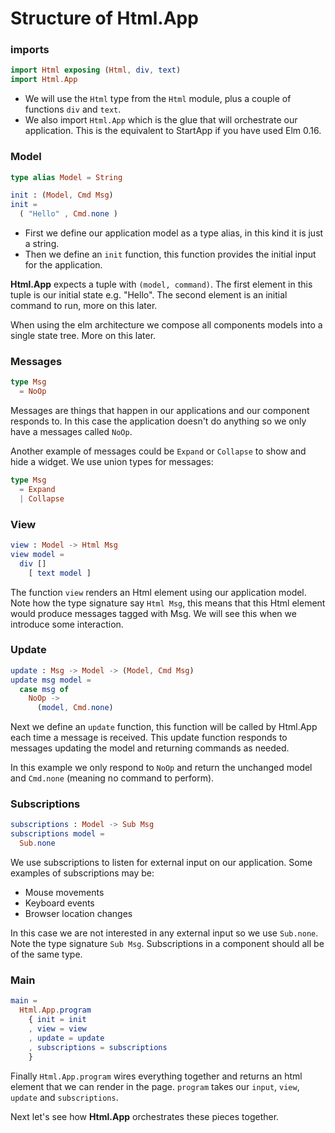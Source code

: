 # Structure of Html.App

### imports

```elm
import Html exposing (Html, div, text)
import Html.App
```

- We will use the `Html` type from the `Html` module, plus a couple of functions `div` and `text`.
- We also import `Html.App` which is the glue that will orchestrate our application. This is the equivalent to StartApp if you have used Elm 0.16. 

### Model

```elm
type alias Model = String

init : (Model, Cmd Msg)
init =
  ( "Hello" , Cmd.none )
```

- First we define our application model as a type alias, in this kind it is just a string.
- Then we define an `init` function, this function provides the initial input for the application. 

__Html.App__ expects a tuple with `(model, command)`. The first element in this tuple is our initial state e.g. "Hello". The second element is an initial command to run, more on this later.

When using the elm architecture we compose all components models into a single state tree. More on this later.

### Messages

```elm
type Msg
  = NoOp
```

Messages are things that happen in our applications and our component responds to. In this case the application doesn't do anything so we only have a messages called `NoOp`.

Another example of messages could be `Expand` or `Collapse` to show and hide a widget. We use union types for messages:

```elm
type Msg
  = Expand
  | Collapse
```

### View

```elm
view : Model -> Html Msg
view model =
  div []
    [ text model ]
```

The function `view` renders an Html element using our application model. Note how the type signature say `Html Msg`, this means that this Html element would produce messages tagged with Msg. We will see this when we introduce some interaction.

### Update

```elm
update : Msg -> Model -> (Model, Cmd Msg)
update msg model =
  case msg of
    NoOp ->
      (model, Cmd.none)
```

Next we define an `update` function, this function will be called by Html.App each time a message is received. This update function responds to messages updating the model and returning commands as needed. 

In this example we only respond to `NoOp` and return the unchanged model and `Cmd.none` (meaning no command to perform).

### Subscriptions

```elm
subscriptions : Model -> Sub Msg
subscriptions model =
  Sub.none
```

We use subscriptions to listen for external input on our application. Some examples of subscriptions may be:

- Mouse movements
- Keyboard events
- Browser location changes

In this case we are not interested in any external input so we use `Sub.none`. Note the type signature `Sub Msg`. Subscriptions in a component should all be of the same type.

### Main

```elm
main =
  Html.App.program
    { init = init
    , view = view
    , update = update
    , subscriptions = subscriptions
    }
```

Finally `Html.App.program` wires everything together and returns an html element that we can render in the page. `program` takes our `input`, `view`, `update` and `subscriptions`.

Next let's see how __Html.App__ orchestrates these pieces together.




 